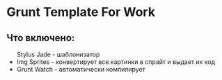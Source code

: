 # Grunt Template For Work

<h2>Что включено:</h2>
 <ul>
 <li1234>Stylus </li>
 <li12321312>Jade - шаблонизатор </li>
 <li>Img Sprites - конвертирует все картинки в спрайт и выдает их код </li>
 <li>Grunt Watch - автоматически компилирует </li>
</ul>
